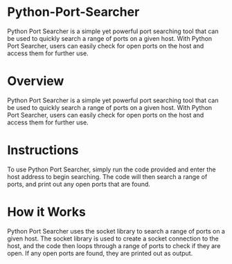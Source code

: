 # Python-Port-Searcher
Python Port Searcher is a simple yet powerful port searching tool that can be used to quickly search a range of ports on a given host. With Python Port Searcher, users can easily check for open ports on the host and access them for further use.

# **Overview** 
Python Port Searcher is a simple yet powerful port searching tool that can be used to quickly search a range of ports on a given host. With Python Port Searcher, users can easily check for open ports on the host and access them for further use.

# **Instructions**
To use Python Port Searcher, simply run the code provided and enter the host address to begin searching. The code will then search a range of ports, and print out any open ports that are found.

# **How it Works**
Python Port Searcher uses the socket library to search a range of ports on a given host. The socket library is used to create a socket connection to the host, and the code then loops through a range of ports to check if they are open. If any open ports are found, they are printed out as output.
